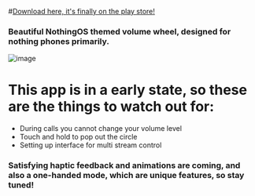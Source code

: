 #[Download here, it's finally on the play store!](https://play.google.com/store/apps/details?id=com.nostudio.novolumeslider)

### Beautiful NothingOS themed volume wheel, designed for nothing phones primarily.

![image](https://github.com/user-attachments/assets/230eada1-3870-4e8a-9db4-0612a9c59aca)

# This app is in a early state, so these are the things to watch out for:
  - During calls you cannot change your volume level
  - Touch and hold to pop out the circle
  - Setting up interface for multi stream control

### Satisfying haptic feedback and animations are coming, and also a one-handed mode, which are unique features, so stay tuned!
